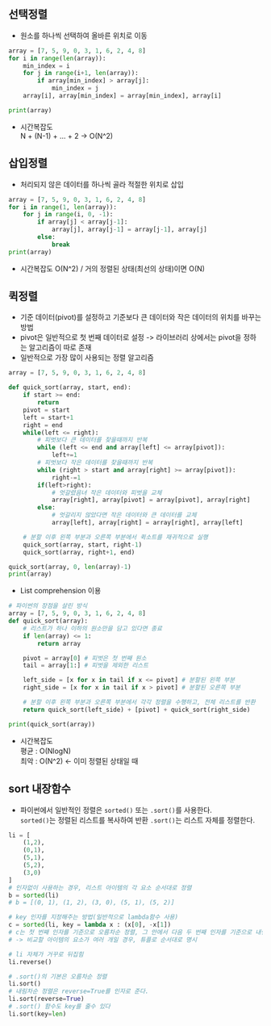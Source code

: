## 선택정렬

- 원소를 하나씩 선택하여 올바른 위치로 이동

```python
array = [7, 5, 9, 0, 3, 1, 6, 2, 4, 8]
for i in range(len(array)):
    min_index = i
    for j in range(i+1, len(array)):
        if array[min_index] > array[j]:
            min_index = j
    array[i], array[min_index] = array[min_index], array[i]

print(array)
```
- 시간복잡도  
N + (N-1) + ... + 2 -> O(N^2)  

## 삽입정렬
- 처리되지 않은 데이터를 하나씩 골라 적절한 위치로 삽입
```python
array = [7, 5, 9, 0, 3, 1, 6, 2, 4, 8]
for i in range(1, len(array)):
    for j in range(i, 0, -1):
        if array[j] < array[j-1]:
            array[j], array[j-1] = array[j-1], array[j]
        else:
            break
print(array)
```
- 시간복잡도
O(N^2) / 거의 정렬된 상태(최선의 상태)이면 O(N)  

## 퀵정렬

- 기준 데이터(pivot)를 설정하고 기준보다 큰 데이터와 작은 데이터의 위치를 바꾸는 방법
- pivot은 일반적으로 첫 번째 데이터로 설정 -> 라이브러리 상에서는 pivot을 정하는 알고리즘이 따로 존재
- 일반적으로 가장 많이 사용되는 정렬 알고리즘

```python
array = [7, 5, 9, 0, 3, 1, 6, 2, 4, 8]

def quick_sort(array, start, end):
    if start >= end:
        return
    pivot = start
    left = start+1
    right = end
    while(left <= right):
        # 피벗보다 큰 데이터를 찾을때까지 반복
        while (left <= end and array[left] <= array[pivot]):
            left+=1
        # 피벗보다 작은 데이터를 찾을때까지 반복
        while (right > start and array[right] >= array[pivot]):
            right-=1
        if(left>right):
            # 엇갈렸음녀 작은 데이터와 피벗을 교체
            array[right], array[pivot] = array[pivot], array[right]
        else:
            # 엇갈리지 않았다면 작은 데이터와 큰 데이터를 교체
            array[left], array[right] = array[right], array[left]

    # 분할 이후 왼쪽 부분과 오른쪽 부분에서 퀵소트를 재귀적으로 실행
    quick_sort(array, start, right-1)
    quick_sort(array, right+1, end)

quick_sort(array, 0, len(array)-1)
print(array)
```

- List comprehension 이용

```python
# 파이썬의 장점을 살린 방식
array = [7, 5, 9, 0, 3, 1, 6, 2, 4, 8]
def quick_sort(array):
    # 리스트가 하나 이하의 원소만을 담고 있다면 종료
    if len(array) <= 1:
        return array

    pivot = array[0] # 피벗은 첫 번째 원소
    tail = array[1:] # 피벗을 제외한 리스트

    left_side = [x for x in tail if x <= pivot] # 분할된 왼쪽 부분
    right_side = [x for x in tail if x > pivot] # 분할된 오른쪽 부분

    # 분할 이후 왼쪽 부분과 오른쪽 부분에서 각각 정렬을 수행하고, 전체 리스트를 반환
    return quick_sort(left_side) + [pivot] + quick_sort(right_side)

print(quick_sort(array))
```

- 시간복잡도  
평균 : O(NlogN)  
최악 : O(N^2) <- 이미 정렬된 상태일 때  

## sort 내장함수

- 파이썬에서 일반적인 정렬은 `sorted()` 또는 `.sort()`를 사용한다.  
`sorted()`는 정렬된 리스트를 복사하여 반환 `.sort()`는 리스트 자체를 정렬한다.

```python
li = [
    (1,2),
    (0,1),
    (5,1),
    (5,2),
    (3,0)
]
# 인자없이 사용하는 경우, 리스트 아이템의 각 요소 순서대로 정렬
b = sorted(li)
# b = [(0, 1), (1, 2), (3, 0), (5, 1), (5, 2)]

# key 인자를 지정해주는 방법(일반적으로 lambda함수 사용)
c = sorted(li, key = lambda x : (x[0], -x[1])
# c는 첫 번째 인자를 기준으로 오름차순 정렬, 그 안에서 다음 두 번째 인자를 기준으로 내림차순 정렬
# -> 비교할 아이템의 요소가 여러 개일 경우, 튜플로 순서대로 명시

# li 자체가 거꾸로 뒤집힘
li.reverse()

# .sort()의 기본은 오름차순 정렬
li.sort()
# 내림차순 정렬은 reverse=True를 인자로 준다.
li.sort(reverse=True)
# .sort() 함수도 key를 줄수 있다
li.sort(key=len)
```